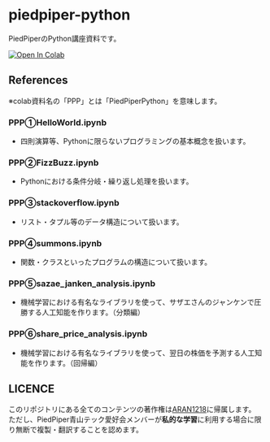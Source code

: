 # piedpiper-python
PiedPiperのPython講座資料です。


[![Open In Colab](https://colab.research.google.com/assets/colab-badge.svg)](https://colab.research.google.com/github/googlecolab/colabtools/blob/master/notebooks/colab-github-demo.ipynb)


## References
※colab資料名の「PPP」とは「PiedPiperPython」を意味します。

### PPP①HelloWorld.ipynb
- 四則演算等、Pythonに限らないプログラミングの基本概念を扱います。

### PPP②FizzBuzz.ipynb
- Pythonにおける条件分岐・繰り返し処理を扱います。

### PPP③stackoverflow.ipynb
- リスト・タプル等のデータ構造について扱います。

### PPP④summons.ipynb
- 関数・クラスといったプログラムの構造について扱います。

### PPP⑤sazae_janken_analysis.ipynb
- 機械学習における有名なライブラリを使って、サザエさんのジャンケンで圧勝する人工知能を作ります。（分類編）

### PPP⑥share_price_analysis.ipynb
- 機械学習における有名なライブラリを使って、翌日の株価を予測する人工知能を作ります。（回帰編）

## LICENCE
このリポジトリにある全てのコンテンツの著作権は[ARAN1218](https://github.com/ARAN1218)に帰属します。  
ただし、PiedPiper青山テック愛好会メンバーが**私的な学習**に利用する場合に限り無断で複製・翻訳することを認めます。
